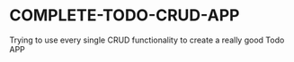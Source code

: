 
# COMPLETE-TODO-CRUD-APP

Trying to use every single CRUD functionality to create a really good Todo APP
